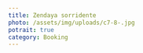 ```yaml
---
title: Zendaya sorridente
photo: /assets/img/uploads/c7-8-.jpg
potrait: true
category: Booking
---
```

